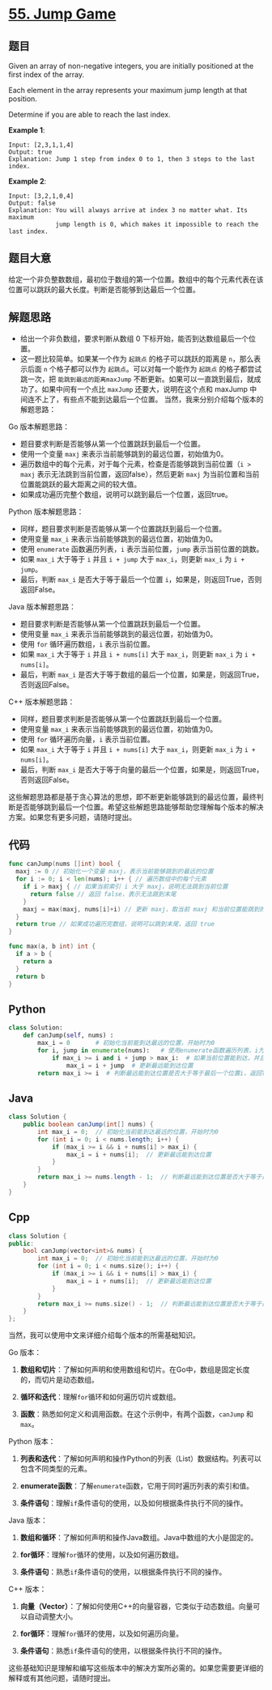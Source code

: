 # [55. Jump Game](https://leetcode.com/problems/jump-game/)


## 题目

Given an array of non-negative integers, you are initially positioned at the first index of the array.

Each element in the array represents your maximum jump length at that position.

Determine if you are able to reach the last index.

**Example 1**:

```
Input: [2,3,1,1,4]
Output: true
Explanation: Jump 1 step from index 0 to 1, then 3 steps to the last index.
```

**Example 2**:

```
Input: [3,2,1,0,4]
Output: false
Explanation: You will always arrive at index 3 no matter what. Its maximum
             jump length is 0, which makes it impossible to reach the last index.
```

## 题目大意

给定一个非负整数数组，最初位于数组的第一个位置。数组中的每个元素代表在该位置可以跳跃的最大长度。判断是否能够到达最后一个位置。

## 解题思路

- 给出一个非负数组，要求判断从数组 0 下标开始，能否到达数组最后一个位置。
- 这一题比较简单。如果某一个作为 `起跳点` 的格子可以跳跃的距离是 `n`，那么表示后面 `n` 个格子都可以作为 `起跳点`。可以对每一个能作为 `起跳点` 的格子都尝试跳一次，把 `能跳到最远的距离maxJump` 不断更新。如果可以一直跳到最后，就成功了。如果中间有一个点比 `maxJump` 还要大，说明在这个点和 maxJump 中间连不上了，有些点不能到达最后一个位置。
当然，我来分别介绍每个版本的解题思路：

Go 版本解题思路：

- 题目要求判断是否能够从第一个位置跳跃到最后一个位置。
- 使用一个变量 `maxj` 来表示当前能够跳到的最远位置，初始值为0。
- 遍历数组中的每个元素，对于每个元素，检查是否能够跳到当前位置（`i > maxj` 表示无法跳到当前位置，返回false），然后更新 `maxj` 为当前位置和当前位置能跳跃的最大距离之间的较大值。
- 如果成功遍历完整个数组，说明可以跳到最后一个位置，返回true。

Python 版本解题思路：

- 同样，题目要求判断是否能够从第一个位置跳跃到最后一个位置。
- 使用变量 `max_i` 来表示当前能够跳到的最远位置，初始值为0。
- 使用 `enumerate` 函数遍历列表，`i` 表示当前位置，`jump` 表示当前位置的跳数。
- 如果 `max_i` 大于等于 `i` 并且 `i + jump` 大于 `max_i`，则更新 `max_i` 为 `i + jump`。
- 最后，判断 `max_i` 是否大于等于最后一个位置 `i`，如果是，则返回True，否则返回False。

Java 版本解题思路：

- 题目要求判断是否能够从第一个位置跳跃到最后一个位置。
- 使用变量 `max_i` 来表示当前能够跳到的最远位置，初始值为0。
- 使用 `for` 循环遍历数组，`i` 表示当前位置。
- 如果 `max_i` 大于等于 `i` 并且 `i + nums[i]` 大于 `max_i`，则更新 `max_i` 为 `i + nums[i]`。
- 最后，判断 `max_i` 是否大于等于数组的最后一个位置，如果是，则返回True，否则返回False。

C++ 版本解题思路：

- 同样，题目要求判断是否能够从第一个位置跳跃到最后一个位置。
- 使用变量 `max_i` 来表示当前能够跳到的最远位置，初始值为0。
- 使用 `for` 循环遍历向量，`i` 表示当前位置。
- 如果 `max_i` 大于等于 `i` 并且 `i + nums[i]` 大于 `max_i`，则更新 `max_i` 为 `i + nums[i]`。
- 最后，判断 `max_i` 是否大于等于向量的最后一个位置，如果是，则返回True，否则返回False。

这些解题思路都是基于贪心算法的思想，即不断更新能够跳到的最远位置，最终判断是否能够跳到最后一个位置。希望这些解题思路能够帮助您理解每个版本的解决方案。如果您有更多问题，请随时提出。
## 代码

```go
func canJump(nums []int) bool {
  maxj := 0 // 初始化一个变量 maxj，表示当前能够跳到的最远的位置
  for i := 0; i < len(nums); i++ { // 遍历数组中的每个元素
    if i > maxj { // 如果当前索引 i 大于 maxj，说明无法跳到当前位置
      return false // 返回 false，表示无法跳到末尾
    }
    maxj = max(maxj, nums[i]+i) // 更新 maxj，取当前 maxj 和当前位置能跳到的最远位置的较大值
  }
  return true // 如果成功遍历完数组，说明可以跳到末尾，返回 true
}

func max(a, b int) int {
  if a > b {
    return a
  }
  return b
}

```
## Python

```Python
class Solution:
    def canJump(self, nums) :
        max_i = 0       # 初始化当前能到达最远的位置，开始时为0
        for i, jump in enumerate(nums):   # 使用enumerate函数遍历列表，i为当前位置，jump是当前位置的跳数
            if max_i >= i and i + jump > max_i:  # 如果当前位置能到达，并且当前位置+跳数>最远位置
                max_i = i + jump  # 更新最远能到达位置
        return max_i >= i  # 判断最远能到达位置是否大于等于最后一个位置i，返回True或False
```

## Java

```Java
class Solution {
    public boolean canJump(int[] nums) {
        int max_i = 0;  // 初始化当前能到达最远的位置，开始时为0
        for (int i = 0; i < nums.length; i++) {
            if (max_i >= i && i + nums[i] > max_i) {
                max_i = i + nums[i];  // 更新最远能到达位置
            }
        }
        return max_i >= nums.length - 1;  // 判断最远能到达位置是否大于等于最后一个位置
    }
}


```

## Cpp

```Cpp
class Solution {
public:
    bool canJump(vector<int>& nums) {
        int max_i = 0;  // 初始化当前能到达最远的位置，开始时为0
        for (int i = 0; i < nums.size(); i++) {
            if (max_i >= i && i + nums[i] > max_i) {
                max_i = i + nums[i];  // 更新最远能到达位置
            }
        }
        return max_i >= nums.size() - 1;  // 判断最远能到达位置是否大于等于最后一个位置
    }
};


```
当然，我可以使用中文来详细介绍每个版本的所需基础知识。

Go 版本：

1. **数组和切片**：了解如何声明和使用数组和切片。在Go中，数组是固定长度的，而切片是动态数组。

2. **循环和迭代**：理解`for`循环和如何遍历切片或数组。

3. **函数**：熟悉如何定义和调用函数。在这个示例中，有两个函数，`canJump` 和 `max`。

Python 版本：

1. **列表和迭代**：了解如何声明和操作Python的列表（List）数据结构。列表可以包含不同类型的元素。

2. **enumerate函数**：了解`enumerate`函数，它用于同时遍历列表的索引和值。

3. **条件语句**：理解`if`条件语句的使用，以及如何根据条件执行不同的操作。

Java 版本：

1. **数组和循环**：了解如何声明和操作Java数组。Java中数组的大小是固定的。

2. **for循环**：理解`for`循环的使用，以及如何遍历数组。

3. **条件语句**：熟悉`if`条件语句的使用，以根据条件执行不同的操作。

C++ 版本：

1. **向量（Vector）**：了解如何使用C++的向量容器，它类似于动态数组。向量可以自动调整大小。

2. **for循环**：理解`for`循环的使用，以及如何遍历向量。

3. **条件语句**：熟悉`if`条件语句的使用，以根据条件执行不同的操作。

这些基础知识是理解和编写这些版本中的解决方案所必需的。如果您需要更详细的解释或有其他问题，请随时提出。